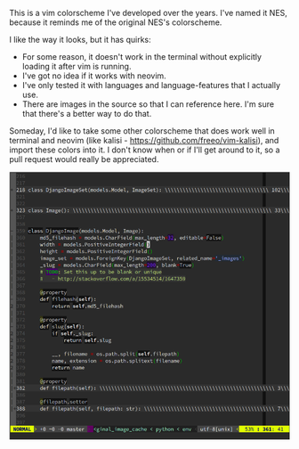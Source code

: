 This is a vim colorscheme I've developed over the years.  I've named it NES, because it reminds me
of the original NES's colorscheme.

I like the way it looks, but it has quirks:
- For some reason, it doesn't work in the terminal without explicitly loading it after vim is
  running.
- I've got no idea if it works with neovim.
- I've only tested it with languages and language-features that I actually use.
- There are images in the source so that I can reference here.  I'm sure that there's a better way
  to do that.

Someday, I'd like to take some other colorscheme that does work well in terminal and neovim (like
kalisi -  https://github.com/freeo/vim-kalisi), and import these colors into it.  I don't know when
or if I'll get around to it, so a pull request would really be appreciated.


![python_example](/images/python_example.png)
